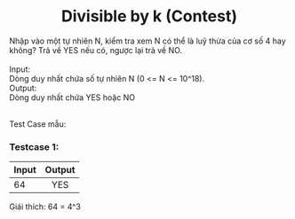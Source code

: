 <div align="center">

# Divisible by k (Contest)

</div>

Nhập vào một tự nhiên N, kiểm tra xem N có thể là luỹ thừa của cơ số 4 hay không?
Trả về YES nếu có, ngược lại trả về NO.<br>
<br>
Input:<br>
    Dòng duy nhất chứa số tự nhiên N (0 <= N <= 10^18).<br>
Output:<br>
    Dòng duy nhất chứa YES hoặc NO<br>
<br>

Test Case mẫu:<br>

### Testcase 1:
|Input| Output|
|-----|:-----:|
|64| YES|

Giái thích: 64 = 4^3

